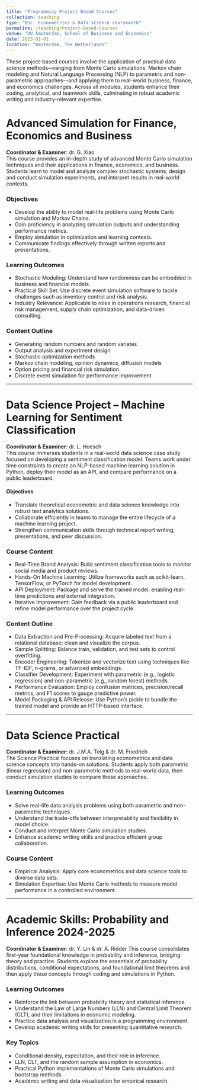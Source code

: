 ```yaml
---
title: "Programming Project Based Courses"
collection: teaching
type: "BSc. Econometrics & Data science coursework"
permalink: /teaching/Project-Based-Courses
venue: "VU Amsterdam, School of Business and Economics"
date: 2023-01-01
location: "Amsterdam, The Netherlands"
---
```

These project-based courses involve the application of practical data science methods—ranging from Monte Carlo simulations, Markov chain modeling and Natural Language Processing (NLP) to parametric and non-parametric approaches—and applying them to real-world business, finance, and economics challenges. Across all modules, students enhance their coding, analytical, and teamwork skills, culminating in robust academic writing and industry-relevant expertise.

# Advanced Simulation for Finance, Economics and Business
**Coordinator & Examiner**: dr. G. Xiao  
This course provides an in-depth study of advanced Monte Carlo simulation techniques and their applications in finance, economics, and business. Students learn to model and analyze complex stochastic systems, design and conduct simulation experiments, and interpret results in real-world contexts.

### Objectives
- Develop the ability to model real-life problems using Monte Carlo simulation and Markov Chains.  
- Gain proficiency in analyzing simulation outputs and understanding performance metrics.  
- Employ simulation in optimization and learning contexts.  
- Communicate findings effectively through written reports and presentations.

### Learning Outcomes
- Stochastic Modeling: Understand how randomness can be embedded in business and financial models.  
- Practical Skill Set: Use discrete event simulation software to tackle challenges such as inventory control and risk analysis.  
- Industry Relevance: Applicable to roles in operations research, financial risk management, supply chain optimization, and data-driven consulting.

### Content Outline
- Generating random numbers and random variates  
- Output analysis and experiment design  
- Stochastic optimization methods  
- Markov chain modeling, opinion dynamics, diffusion models  
- Option pricing and financial risk simulation  
- Discrete event simulation for performance improvement  

---

# Data Science Project – Machine Learning for Sentiment Classification
**Coordinator & Examiner**: dr. L. Hoesch  
This course immerses students in a real-world data science case study focused on developing a sentiment classification model. Teams work under time constraints to create an NLP-based machine learning solution in Python, deploy their model as an API, and compare performance on a public leaderboard.

#### Objectives
- Translate theoretical econometric and data science knowledge into robust text analytics solutions.  
- Collaborate efficiently in teams to manage the entire lifecycle of a machine learning project.  
- Strengthen communication skills through technical report writing, presentations, and peer discussion.

### Course Content
- Real-Time Brand Analysis: Build sentiment classification tools to monitor social media and product reviews.  
- Hands-On Machine Learning: Utilize frameworks such as scikit-learn, TensorFlow, or PyTorch for model development.  
- API Deployment: Package and serve the trained model, enabling real-time predictions and external integration.  
- Iterative Improvement: Gain feedback via a public leaderboard and refine model performance over the project cycle.

### Content Outline
- Data Extraction and Pre-Processing: Acquire labeled text from a relational database; clean and visualize the corpus.  
- Sample Splitting: Balance train, validation, and test sets to control overfitting.  
- Encoder Engineering: Tokenize and vectorize text using techniques like TF-IDF, n-grams, or advanced embeddings.  
- Classifier Development: Experiment with parametric (e.g., logistic regression) and non-parametric (e.g., random forest) methods.  
- Performance Evaluation: Employ confusion matrices, precision/recall metrics, and F1 scores to gauge predictive power.  
- Model Packaging & API Release: Use Python’s pickle to bundle the trained model and provide an HTTP-based interface.

---

# Data Science Practical 
**Coordinator & Examiner**: dr. J.M.A. Telg & dr. M. Friedrich  
The Science Practical focuses on translating econometrics and data science concepts into hands-on solutions. Students apply both parametric (linear regression) and non-parametric methods to real-world data, then conduct simulation studies to compare these approaches.

### Learning Outcomes
- Solve real-life data analysis problems using both parametric and non-parametric techniques.  
- Understand the trade-offs between interpretability and flexibility in model choice.  
- Conduct and interpret Monte Carlo simulation studies.  
- Enhance academic writing skills and practice efficient group collaboration.

### Course Content
- Empirical Analysis: Apply core econometrics and data science tools to diverse data sets.  
- Simulation Expertise: Use Monte Carlo methods to measure model performance in a controlled environment.  

---

# Academic Skills: Probability and Inference 2024-2025
**Coordinator & Examiner**: dr. Y. Lin & dr. A. Ridder
This course consolidates first-year foundational knowledge in probability and inference, bridging theory and practice. Students explore the essentials of probability distributions, conditional expectations, and foundational limit theorems and then apply these concepts through coding and simulations in Python.

### Learning Outcomes
- Reinforce the link between probability theory and statistical inference.  
- Understand the Law of Large Numbers (LLN) and Central Limit Theorem (CLT), and their limitations in economic modeling.  
- Practice data analysis and visualization in a programming environment.  
- Develop academic writing skills for presenting quantitative research.

### Key Topics
- Conditional density, expectation, and their role in inference.  
- LLN, CLT, and the random sample assumption in economics.  
- Practical Python implementations of Monte Carlo simulations and bootstrap methods.  
- Academic writing and data visualization for empirical research.